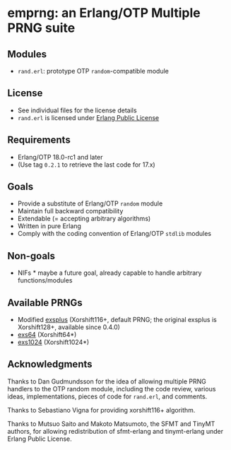 # emprng: an Erlang/OTP Multiple PRNG suite

## Modules

* `rand.erl`: prototype OTP `random`-compatible module

## License

* See individual files for the license details
* `rand.erl` is licensed under [Erlang Public License](http://www.erlang.org/EPLICENSE)

## Requirements

* Erlang/OTP 18.0-rc1 and later
* (Use tag `0.2.1` to retrieve the last code for 17.x)

## Goals

* Provide a substitute of Erlang/OTP `random` module
* Maintain full backward compatibility
* Extendable (= accepting arbitrary algorithms)
* Written in pure Erlang
* Comply with the coding convention of Erlang/OTP `stdlib` modules

## Non-goals

* NIFs * maybe a future goal, already capable to handle arbitrary functions/modules

## Available PRNGs

* Modified [exsplus](https://github.com/jj1bdx/exsplus/) (Xorshift116+, default PRNG; the original exsplus is Xorshift128+, available since 0.4.0)
* [exs64](https://github.com/jj1bdx/exs64/) (Xorshift64\*)
* [exs1024](https://github.com/jj1bdx/exs1024/) (Xorshift1024\*)

## Acknowledgments

Thanks to Dan Gudmundsson for the idea of allowing multiple PRNG handlers to
the OTP random module, including the code review, various ideas,
implementations, pieces of code for `rand.erl`, and comments.

Thanks to Sebastiano Vigna for providing xorshift116+ algorithm.

Thanks to Mutsuo Saito and Makoto Matsumoto, the SFMT and TinyMT authors, for
allowing redistribution of sfmt-erlang and tinymt-erlang under
Erlang Public License.

